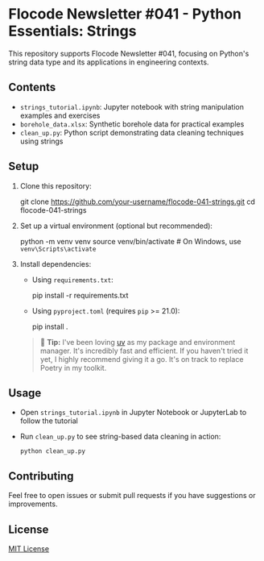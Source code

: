 # Flocode Newsletter #041 - Python Essentials: Strings

This repository supports Flocode Newsletter #041, focusing on Python's string data type and its applications in engineering contexts.

## Contents

- `strings_tutorial.ipynb`: Jupyter notebook with string manipulation examples and exercises
- `borehole_data.xlsx`: Synthetic borehole data for practical examples
- `clean_up.py`: Python script demonstrating data cleaning techniques using strings

## Setup

1. Clone this repository:

   git clone https://github.com/your-username/flocode-041-strings.git
   cd flocode-041-strings

2. Set up a virtual environment (optional but recommended):

   python -m venv venv
   source venv/bin/activate  # On Windows, use `venv\Scripts\activate`

3. Install dependencies:
   - Using `requirements.txt`:

     pip install -r requirements.txt

   - Using `pyproject.toml` (requires `pip` >= 21.0):

     pip install .

    > 📢 **Tip:** I've been loving [uv](https://astral.sh/blog/uv) as my package and environment manager. It's incredibly fast and efficient. If you haven't tried it yet, I highly recommend giving it a go. It's on track to replace Poetry in my toolkit.


## Usage

- Open `strings_tutorial.ipynb` in Jupyter Notebook or JupyterLab to follow the tutorial
- Run `clean_up.py` to see string-based data cleaning in action:

    ```
    python clean_up.py
    ```

## Contributing

Feel free to open issues or submit pull requests if you have suggestions or improvements.

## License

[MIT License](LICENSE)